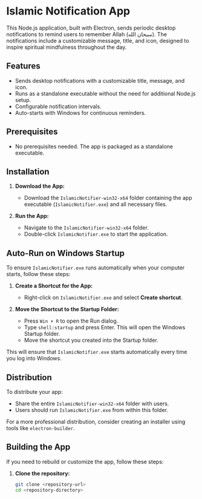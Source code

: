 # Islamic Notification App

This Node.js application, built with Electron, sends periodic desktop notifications to remind users to remember Allah (سبحان الله). The notifications include a customizable message, title, and icon, designed to inspire spiritual mindfulness throughout the day.

## Features

- Sends desktop notifications with a customizable title, message, and icon.
- Runs as a standalone executable without the need for additional Node.js setup.
- Configurable notification intervals.
- Auto-starts with Windows for continuous reminders.

## Prerequisites

- No prerequisites needed. The app is packaged as a standalone executable.

## Installation

1. **Download the App:**
    - Download the `IslamicNotifier-win32-x64` folder containing the app executable (`IslamicNotifier.exe`) and all necessary files.

2. **Run the App:**
    - Navigate to the `IslamicNotifier-win32-x64` folder.
    - Double-click `IslamicNotifier.exe` to start the application.

## Auto-Run on Windows Startup

To ensure `IslamicNotifier.exe` runs automatically when your computer starts, follow these steps:

1. **Create a Shortcut for the App:**
    - Right-click on `IslamicNotifier.exe` and select **Create shortcut**.

2. **Move the Shortcut to the Startup Folder:**
    - Press `Win + R` to open the Run dialog.
    - Type `shell:startup` and press Enter. This will open the Windows Startup folder.
    - Move the shortcut you created into the Startup folder.

This will ensure that `IslamicNotifier.exe` starts automatically every time you log into Windows.

## Distribution

To distribute your app:
- Share the entire `IslamicNotifier-win32-x64` folder with users.
- Users should run `IslamicNotifier.exe` from within this folder.

For a more professional distribution, consider creating an installer using tools like `electron-builder`.

## Building the App

If you need to rebuild or customize the app, follow these steps:

1. **Clone the repository:**
   ```bash
   git clone <repository-url>
   cd <repository-directory>
